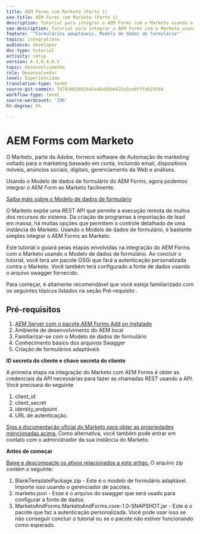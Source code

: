 ```yaml
---
title: AEM Forms com Marketo (Parte 1)
seo-title: AEM Forms com Marketo (Parte 1)
description: Tutorial para integrar o AEM Forms com o Marketo usando o AEM Forms Form Data Model.
seo-description: Tutorial para integrar o AEM Forms com o Marketo usando o AEM Forms Form Data Model.
feature: '"Formulários adaptáveis, Modelo de dados de formulário"'
topics: integrations
audience: developer
doc-type: tutorial
activity: setup
version: 6.3,6.4,6.5
topic: Desenvolvimento
role: Desenvolvedor
level: Experienciado
translation-type: tm+mt
source-git-commit: 7d7034026826a5a46a91b6425a5cebfffab2934d
workflow-type: tm+mt
source-wordcount: '396'
ht-degree: 0%

---
```



# AEM Forms com Marketo

O Marketo, parte da Adobe, fornece software de Automação de marketing voltado para o marketing baseado em conta, incluindo email, dispositivos móveis, anúncios sociais, digitais, gerenciamento da Web e análises.

Usando o Modelo de dados de formulário do AEM Forms, agora podemos integrar o AEM Form ao Marketo facilmente.

[Saiba mais sobre o Modelo de dados de formulário](https://helpx.adobe.com/experience-manager/6-5/forms/using/data-integration.html)

O Marketo expõe uma REST API que permite a execução remota de muitos dos recursos do sistema. Da criação de programas à importação de lead em massa, há muitas opções que permitem o controle detalhado de uma instância do Marketo. Usando o Modelo de dados de formulário, é bastante simples integrar o AEM Forms ao Marketo.

Este tutorial o guiará pelas etapas envolvidas na integração do AEM Forms com o Marketo usando o Modelo de dados de formulário. Ao concluir o tutorial, você terá um pacote OSGi que fará a autenticação personalizada contra o Marketo. Você também terá configurado a fonte de dados usando o arquivo swagger fornecido.

Para começar, é altamente recomendável que você esteja familiarizado com os seguintes tópicos listados na seção Pré-requisito .

## Pré-requisitos

1. [AEM Server com o pacote AEM Forms Add on instalado](/help/forms/adaptive-forms/installing-aem-form-on-windows-tutorial-use.md)
1. Ambiente de desenvolvimento do AEM local
1. Familiarizar-se com o Modelo de dados de formulário
1. Conhecimento básico dos arquivos Swagger
1. Criação de formulários adaptáveis

**ID secreta do cliente e chave secreta do cliente**

A primeira etapa na integração do Marketo com AEM Forms é obter as credenciais da API necessárias para fazer as chamadas REST usando a API. Você precisará do seguinte

1. client_id
1. client_secret
1. identity_endpoint
1. URL de autenticação.

[Siga a documentação oficial do Marketo para obter as propriedades mencionadas acima.](https://developers.marketo.com/rest-api/) Como alternativa, você também pode entrar em contato com o administrador da sua instância do Marketo.

**Antes de começar**

[Baixe e descompacte os ativos relacionados a este artigo.](assets/aemformsandmarketo.zip) O arquivo zip contém o seguinte:

1. BlankTemplatePackage.zip - Este é o modelo de formulário adaptável. Importe isso usando o gerenciador de pacotes.
1. marketo.json - Esse é o arquivo do swagger que será usado para configurar a fonte de dados.
1. MarketoAndForms.MarketoAndForms.core-1.0-SNAPSHOT.jar - Este é o pacote que faz a autenticação personalizada. Você pode usar isso se não conseguir concluir o tutorial ou se o pacote não estiver funcionando como esperado.
